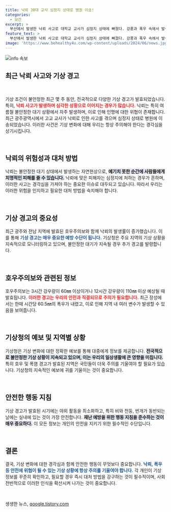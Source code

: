 ```yaml
---
title: 낙뢰 30대 교사 심정지 상태로 병원 이송!
categories:
  - 보건
excerpt: >
  부산에서 발생한 낙뢰 사고로 대학교 교사가 심정지 상태에 빠졌다. 강풍과 폭우 속에서 발생한 이 참사는 기후 변화의 위험성을 상기시킨다. 과연 기상 이변 속 우리는 얼마나 안전할까?
feature_text: >
  부산에서 발생한 낙뢰 사고로 대학교 교사가 심정지 상태에 빠졌다. 강풍과 폭우 속에서 발생한 이 참사는 기후 변화의 위험성을 상기시킨다. 과연 기상 이변 속 우리는 얼마나 안전할까?
image: 'https://www.behealthy4u.com/wp-content/uploads/2024/06/news.jpg'
---
```


<p><img src="https://www.behealthy4u.com/wp-content/uploads/2024/06/news.jpg" alt="info 속보" /></p>

<h2 data-ke-size="size26">최근 낙뢰 사고와 기상 경고</h2>

<p data-ke-size="size16">&nbsp;</p>

<p>기상 조건이 불안정한 최근 몇 주 동안, 전국적으로 다양한 기상 경고가 발효되었습니다. 특히, <b><span style="color: #ee2323;">낙뢰 사고가 발생하며 심각한 상황으로 이어지는 경우가 많습니다.</span></b> 낙뢰는 특히 여름철 불안정한 대기 상황에서 자주 발생하며, 이로 인해 인명에 대한 위협이 존재합니다. 최근 광주광역시에서 고교 교사가 낙뢰로 인한 사고를 겪으며 심정지 상태로 병원에 이송되었습니다. 이러한 사건은 기상 변화에 대해 우리는 항상 주의해야 한다는 경각심을 상기시킵니다.</p>

<p data-ke-size="size16">&nbsp;</p>

<h2 data-ke-size="size26">낙뢰의 위험성과 대처 방법</h2>

<p>낙뢰는 불안정한 대기 상태에서 발생하는 자연현상으로, <b><span style="background-color: #21538527;">예기치 못한 순간에 사람들에게 치명적인 피해를 줄 수 있습니다.</span></b> 낙뢰에 맞은 피해자는 심정지에 처하는 경우가 흔하며, 이러한 사고는 경각심을 가져야 하는 중요한 이슈로 대두되고 있습니다. 따라서 우리는 이러한 위험을 인지하고 필요한 대처 방법을 숙지해야 합니다. </p>

<p data-ke-size="size16">&nbsp;</p>

<h2 data-ke-size="size26">기상 경고의 중요성</h2>

<p>최근 광주와 전남 지역에 발효된 호우주의보와 함께 낙뢰의 발생률이 증가했습니다. 이를 통해 <b><span style="color: #1a5490;">기상 경고는 매우 중요한 예방 수단이 됩니다.</span></b> 기상청은 주요 지역의 기상 상황을 지속적으로 모니터링하고 있으며, 불안정한 대기가 지속될 경우 추가 경고를 발령합니다. </p>

<p data-ke-size="size16">&nbsp;</p>

<h2 data-ke-size="size26">호우주의보와 관련된 정보</h2>

<p>호우주의보는 3시간 강우량이 60㎜ 이상이거나 12시간 강우량이 110㎜ 이상 예상될 때 발효됩니다. <b><span style="color: #ee2323;">이러한 경고는 우리의 안전과 직결되므로 주의가 필요합니다.</span></b> 최근 장성에서는 한때 시간당 60.5㎜의 폭우가 내렸고, 이로 인해 지역 내 여러 변수가 발생할 수 있음을 보여줍니다. </p>

<p data-ke-size="size16">&nbsp;</p>

<h2 data-ke-size="size26">기상청의 예보 및 지역별 상황</h2>

<p>기상청은 기상 변화에 대한 정확한 예보를 통해 대중에게 정보를 제공합니다. <b><span style="background-color: #21538527;">전국적으로 불안정한 기상 상황이 지속되고 있으며, 이는 우리의 일상생활에 큰 영향을 미칩니다.</span></b> 특히 호우 및 폭염 경고가 발효된 지역은 국민들이 더욱 주의를 기울여야 할 필요가 있습니다. 기상청의 지속적인 예보에 귀를 기울이는 것이 중요합니다.</p>

<p data-ke-size="size16">&nbsp;</p>

<h2 data-ke-size="size26">안전한 행동 지침</h2>

<p>기상 경고가 발효된 시기에는 야외 활동을 최소화하고, 특히 비와 천둥, 번개가 동반되는 날에는 실내에 있는 것이 가장 안전합니다. <b><span style="background-color: #21538527;">재난 예방을 위한 행동 지침을 준수하는 것이 매우 중요하다.</span></b> 이 모든 정보는 개인의 안전을 지키기 위한 필수적인 수단입니다.</p>

<p data-ke-size="size16">&nbsp;</p>

<h2 data-ke-size="size26">결론</h2>

<p>결국, 기상 변화에 대한 경각심과 함께 안전한 행동이 무엇보다 중요합니다. <b><span style="color: #1a5490;">낙뢰, 폭우 등 안전에 위협이 될 수 있는 기상 상황에 항상 주의를 기울여야 합니다.</span></b> 각 개인이 기상 정보를 꾸준히 확인하고, 필요할 경우 즉시 대처 방법을 강구하는 것이 필수적이며, 사회 전반적으로 이러한 인식을 확산시켜 나가는 것이 중요합니다.</p>

<p data-ke-size="size16">&nbsp;</p>
생생한 뉴스, <a href="https://qoogle.tistory.com" rel="dofollow">qoogle.tistory.com</a>


